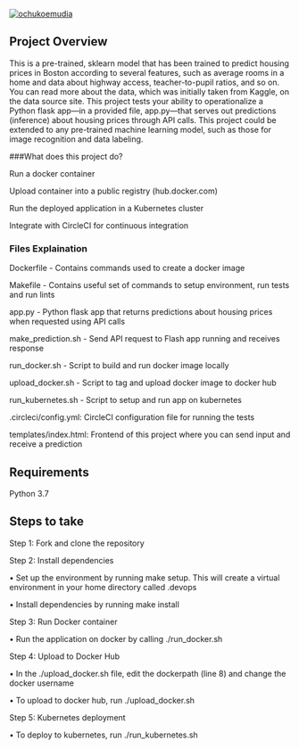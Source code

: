 [![ochukoemudia](https://circleci.com/gh/ochukoemudia/kubernetes_ml.svg?style=svg)](https://app.circleci.com/pipelines/github/ochukoemudia/kubernetes_ml?branch=master)

## Project Overview

This is a pre-trained, sklearn model that has been trained to predict housing prices in Boston according to several features, such as average rooms in a home and data about highway access, teacher-to-pupil ratios, and so on. You can read more about the data, which was initially taken from Kaggle, on the data source site. This project tests your ability to operationalize a Python flask app—in a provided file, app.py—that serves out predictions (inference) about housing prices through API calls. This project could be extended to any pre-trained machine learning model, such as those for image recognition and data labeling.


###What does this project do?

Run a docker container

Upload container into a public registry (hub.docker.com)

Run the deployed application in a Kubernetes cluster

Integrate with CircleCI for continuous integration


### Files Explaination

Dockerfile - Contains commands used to create a docker image

Makefile - Contains useful set of commands to setup environment, run tests and run lints

app.py - Python flask app that returns predictions about housing prices when requested using API calls

make_prediction.sh - Send API request to Flash app running and receives response

run_docker.sh - Script to build and run docker image locally

upload_docker.sh - Script to tag and upload docker image to docker hub

run_kubernetes.sh - Script to setup and run app on kubernetes

.circleci/config.yml: CircleCI configuration file for running the tests

templates/index.html: Frontend of this project where you can send input and receive a prediction

## Requirements
Python 3.7

## Steps to take

Step 1: Fork and clone the repository

Step 2: Install dependencies

•	Set up the environment by running make setup. This will create a virtual environment in your home directory called .devops

•	Install dependencies by running make install
  
Step 3: Run Docker container

•	Run the application on docker by calling ./run_docker.sh

Step 4: Upload to Docker Hub

•	In the ./upload_docker.sh file, edit the dockerpath (line 8) and change the docker username

•	To upload to docker hub, run ./upload_docker.sh

Step 5: Kubernetes deployment

•	To deploy to kubernetes, run ./run_kubernetes.sh

